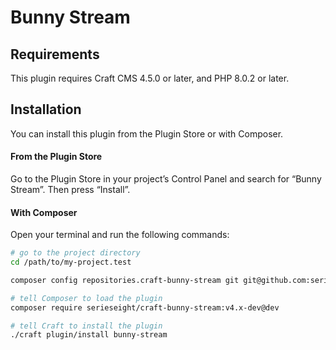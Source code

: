 # Bunny Stream



## Requirements

This plugin requires Craft CMS 4.5.0 or later, and PHP 8.0.2 or later.

## Installation

You can install this plugin from the Plugin Store or with Composer.

#### From the Plugin Store

Go to the Plugin Store in your project’s Control Panel and search for “Bunny Stream”. Then press “Install”.

#### With Composer

Open your terminal and run the following commands:

```bash
# go to the project directory
cd /path/to/my-project.test

composer config repositories.craft-bunny-stream git git@github.com:serieseight/craft-bunny-stream.git

# tell Composer to load the plugin
composer require serieseight/craft-bunny-stream:v4.x-dev@dev

# tell Craft to install the plugin
./craft plugin/install bunny-stream
```
